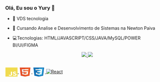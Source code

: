 ### Olá, Eu sou  o Yury  👋
 
- 👯 VDS tecnologia
 
- 📒 Cursando Analise e Desenvolvimento de Sistemas na Newton Paiva

- 💻Tecnologias: HTML/JAVASCRIPT/CSS/JAVA/MySQL/POWER BI/UI/FIGMA


 
  <div align="center">
  <a href="https://github.com/Yuryh1">
  <img height="180em" src="https://github-readme-stats.vercel.app/api?username=Yuryh1&show_icons=true&theme=dark&include_all_commits=true&count_private=true"/>
  <img height="180em" src="https://github-readme-stats.vercel.app/api/top-langs/?username=Yuryh1&layout=compact&langs_count=7&theme=dark"/>
</div>
  <div style="display: inline_block"><br>
  <img align="center" alt="Yury-Js" height="30" width="40" src="https://raw.githubusercontent.com/devicons/devicon/master/icons/javascript/javascript-plain.svg">
  <img align="center" alt="Yury-HTML" height="30" width="40" src="https://raw.githubusercontent.com/devicons/devicon/master/icons/html5/html5-original.svg">
  <img align="center" alt="Yury-CSS" height="30" width="40" src="https://raw.githubusercontent.com/devicons/devicon/master/icons/css3/css3-original.svg">
  <img src="https://cdn.jsdelivr.net/gh/devicons/devicon/icons/react/react-original.svg" alt="React" height="30px" width="40px">
   
   

